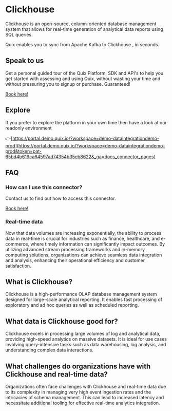 <!--[tech-name]-->
# Clickhouse

<!--[blurb-about-tech]-->
Clickhouse is an open-source, column-oriented database management system that allows for real-time generation of analytical data reports using SQL queries.

Quix enables you to sync from Apache Kafka <span id="to_or_from">to</span> <span id="techname">Clickhouse</span> , in seconds.

## Speak to us

Get a personal guided tour of the Quix Platform, SDK and API's to help you get started with assessing and using Quix, without wasting your time and without pressuring you to signup or purchase. Guaranteed!

[Book here!](https://quix.io/book-a-demo)

## Explore

If you prefer to explore the platform in your own time then have a look at our readonly environment

👉[https://portal.demo.quix.io/?workspace=demo-dataintegrationdemo-prod](https://portal.demo.quix.io/?workspace=demo-dataintegrationdemo-prod&token=pat-65bd4b619ca64597ad74354b35eb8622&_ga=docs_connector_pages)

## FAQ 

### How can I use this connector?

Contact us to find out how to access this connector.

[Book here!](https://quix.io/book-a-demo)

### Real-time data

Now that data volumes are increasing exponentially, the ability to process data in real-time is crucial for industries such as finance, healthcare, and e-commerce, where timely information can significantly impact outcomes. By utilizing advanced stream processing frameworks and in-memory computing solutions, organizations can achieve seamless data integration and analysis, enhancing their operational efficiency and customer satisfaction.

## What is <span id="techname">Clickhouse</span>?

<!--[tech-seo-text]-->
Clickhouse is a high-performance OLAP database management system designed for large-scale analytical reporting. It enables fast processing of exploratory and ad hoc queries as well as scheduled reporting.

## What data is <span id="techname">Clickhouse</span> good for?

<!--[tech-data-seo-text]-->
Clickhouse excels in processing large volumes of log and analytical data, providing high-speed analytics on massive datasets. It is ideal for use cases involving query-intensive tasks such as data warehousing, log analysis, and understanding complex data interactions.

## What challenges do organizations have with <span id="techname">Clickhouse</span> and real-time data?

<!--[tech-challenges-seo-text]-->
Organizations often face challenges with Clickhouse and real-time data due to its complexity in managing very high event ingestion rates and the intricacies of schema management. This can lead to increased latency and necessitate additional tooling for effective real-time analytics integration.